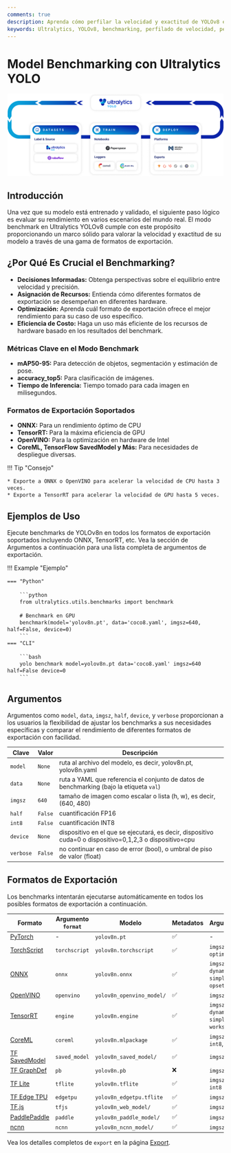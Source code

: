 ```yaml
---
comments: true
description: Aprenda cómo perfilar la velocidad y exactitud de YOLOv8 en varios formatos de exportación; obtenga perspectivas sobre las métricas mAP50-95, accuracy_top5 y más.
keywords: Ultralytics, YOLOv8, benchmarking, perfilado de velocidad, perfilado de exactitud, mAP50-95, accuracy_top5, ONNX, OpenVINO, TensorRT, formatos de exportación YOLO
---
```


# Model Benchmarking con Ultralytics YOLO

<img width="1024" src="https://github.com/ultralytics/assets/raw/main/yolov8/banner-integrations.png" alt="Ecosistema e integraciones de Ultralytics YOLO">

## Introducción

Una vez que su modelo está entrenado y validado, el siguiente paso lógico es evaluar su rendimiento en varios escenarios del mundo real. El modo benchmark en Ultralytics YOLOv8 cumple con este propósito proporcionando un marco sólido para valorar la velocidad y exactitud de su modelo a través de una gama de formatos de exportación.

## ¿Por Qué Es Crucial el Benchmarking?

- **Decisiones Informadas:** Obtenga perspectivas sobre el equilibrio entre velocidad y precisión.
- **Asignación de Recursos:** Entienda cómo diferentes formatos de exportación se desempeñan en diferentes hardware.
- **Optimización:** Aprenda cuál formato de exportación ofrece el mejor rendimiento para su caso de uso específico.
- **Eficiencia de Costo:** Haga un uso más eficiente de los recursos de hardware basado en los resultados del benchmark.

### Métricas Clave en el Modo Benchmark

- **mAP50-95:** Para detección de objetos, segmentación y estimación de pose.
- **accuracy_top5:** Para clasificación de imágenes.
- **Tiempo de Inferencia:** Tiempo tomado para cada imagen en milisegundos.

### Formatos de Exportación Soportados

- **ONNX:** Para un rendimiento óptimo de CPU
- **TensorRT:** Para la máxima eficiencia de GPU
- **OpenVINO:** Para la optimización en hardware de Intel
- **CoreML, TensorFlow SavedModel y Más:** Para necesidades de despliegue diversas.

!!! Tip "Consejo"

    * Exporte a ONNX o OpenVINO para acelerar la velocidad de CPU hasta 3 veces.
    * Exporte a TensorRT para acelerar la velocidad de GPU hasta 5 veces.

## Ejemplos de Uso

Ejecute benchmarks de YOLOv8n en todos los formatos de exportación soportados incluyendo ONNX, TensorRT, etc. Vea la sección de Argumentos a continuación para una lista completa de argumentos de exportación.

!!! Example "Ejemplo"

    === "Python"

        ```python
        from ultralytics.utils.benchmarks import benchmark

        # Benchmark en GPU
        benchmark(model='yolov8n.pt', data='coco8.yaml', imgsz=640, half=False, device=0)
        ```
    === "CLI"

        ```bash
        yolo benchmark model=yolov8n.pt data='coco8.yaml' imgsz=640 half=False device=0
        ```

## Argumentos

Argumentos como `model`, `data`, `imgsz`, `half`, `device`, y `verbose` proporcionan a los usuarios la flexibilidad de ajustar los benchmarks a sus necesidades específicas y comparar el rendimiento de diferentes formatos de exportación con facilidad.

| Clave     | Valor   | Descripción                                                                                              |
|-----------|---------|----------------------------------------------------------------------------------------------------------|
| `model`   | `None`  | ruta al archivo del modelo, es decir, yolov8n.pt, yolov8n.yaml                                           |
| `data`    | `None`  | ruta a YAML que referencia el conjunto de datos de benchmarking (bajo la etiqueta `val`)                 |
| `imgsz`   | `640`   | tamaño de imagen como escalar o lista (h, w), es decir, (640, 480)                                       |
| `half`    | `False` | cuantificación FP16                                                                                      |
| `int8`    | `False` | cuantificación INT8                                                                                      |
| `device`  | `None`  | dispositivo en el que se ejecutará, es decir, dispositivo cuda=0 o dispositivo=0,1,2,3 o dispositivo=cpu |
| `verbose` | `False` | no continuar en caso de error (bool), o umbral de piso de valor (float)                                  |

## Formatos de Exportación

Los benchmarks intentarán ejecutarse automáticamente en todos los posibles formatos de exportación a continuación.

| Formato                                                            | Argumento `format` | Modelo                    | Metadatos | Argumentos                                          |
|--------------------------------------------------------------------|--------------------|---------------------------|-----------|-----------------------------------------------------|
| [PyTorch](https://pytorch.org/)                                    | -                  | `yolov8n.pt`              | ✅         | -                                                   |
| [TorchScript](https://pytorch.org/docs/stable/jit.html)            | `torchscript`      | `yolov8n.torchscript`     | ✅         | `imgsz`, `optimize`                                 |
| [ONNX](https://onnx.ai/)                                           | `onnx`             | `yolov8n.onnx`            | ✅         | `imgsz`, `half`, `dynamic`, `simplify`, `opset`     |
| [OpenVINO](https://docs.openvino.ai/latest/index.html)             | `openvino`         | `yolov8n_openvino_model/` | ✅         | `imgsz`, `half`                                     |
| [TensorRT](https://developer.nvidia.com/tensorrt)                  | `engine`           | `yolov8n.engine`          | ✅         | `imgsz`, `half`, `dynamic`, `simplify`, `workspace` |
| [CoreML](https://github.com/apple/coremltools)                     | `coreml`           | `yolov8n.mlpackage`       | ✅         | `imgsz`, `half`, `int8`, `nms`                      |
| [TF SavedModel](https://www.tensorflow.org/guide/saved_model)      | `saved_model`      | `yolov8n_saved_model/`    | ✅         | `imgsz`, `keras`                                    |
| [TF GraphDef](https://www.tensorflow.org/api_docs/python/tf/Graph) | `pb`               | `yolov8n.pb`              | ❌         | `imgsz`                                             |
| [TF Lite](https://www.tensorflow.org/lite)                         | `tflite`           | `yolov8n.tflite`          | ✅         | `imgsz`, `half`, `int8`                             |
| [TF Edge TPU](https://coral.ai/docs/edgetpu/models-intro/)         | `edgetpu`          | `yolov8n_edgetpu.tflite`  | ✅         | `imgsz`                                             |
| [TF.js](https://www.tensorflow.org/js)                             | `tfjs`             | `yolov8n_web_model/`      | ✅         | `imgsz`                                             |
| [PaddlePaddle](https://github.com/PaddlePaddle)                    | `paddle`           | `yolov8n_paddle_model/`   | ✅         | `imgsz`                                             |
| [ncnn](https://github.com/Tencent/ncnn)                            | `ncnn`             | `yolov8n_ncnn_model/`     | ✅         | `imgsz`, `half`                                     |

Vea los detalles completos de `export` en la página [Export](https://docs.ultralytics.com/modes/export/).

